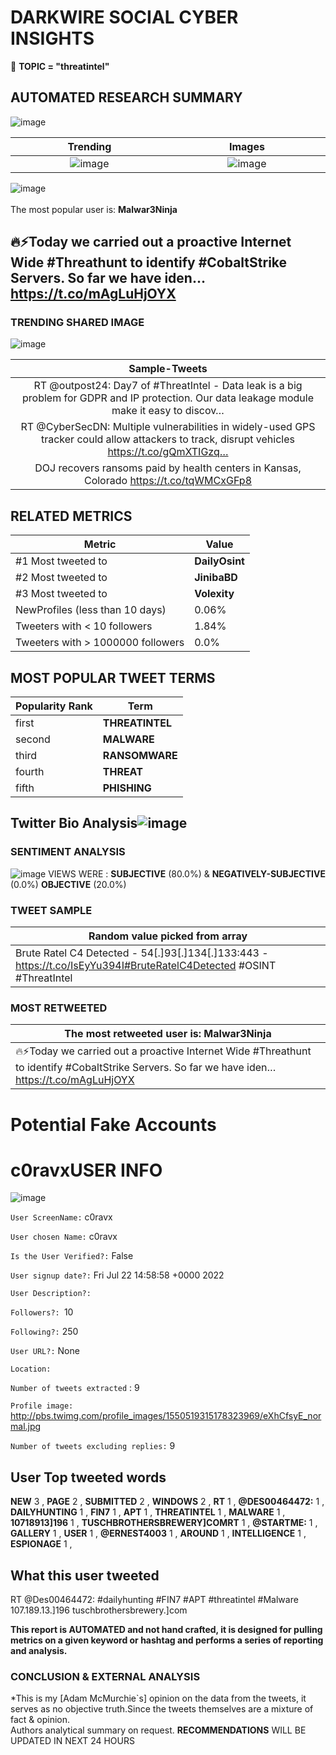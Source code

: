 # DARKWIRE SOCIAL CYBER INSIGHTS 
&#x1F34E; **TOPIC = "threatintel"**

## AUTOMATED RESEARCH SUMMARY
  ![image](darkLogo.png)   

|  Trending  |   Images | 
:-------------------------:|:-------------------------:
|  ![image](assets/threatintel/imageFile1.jpg)     <img width=200/> | ![image](assets/threatintel/imageFile2.jpg) <img width=200/> |   
 
 
![image](assets/threatintel/TWEETS.png)
<br></br>
The most popular user is: **Malwar3Ninja**  
 

## 🔥⚡Today we carried out a proactive Internet Wide #Threathunt to identify #CobaltStrike Servers. So far we have iden… https://t.co/mAgLuHjOYX 

  




### TRENDING SHARED IMAGE

![image](assets/threatintel/twitterPostedImage.png)



|                **Sample-Tweets**        |
| :-------------: |
| RT @outpost24: Day7 of #ThreatIntel - Data leak is a big problem for GDPR and IP protection. Our data leakage module make it easy to discov… |
| RT @CyberSecDN: Multiple vulnerabilities in widely-used GPS tracker could allow attackers to track, disrupt vehicles https://t.co/gQmXTIGzq… |
| DOJ recovers ransoms paid by health centers in Kansas, Colorado https://t.co/tqWMCxGFp8 |

## RELATED METRICS<br>
| Metric | Value |
| ------------- | ------------- |
| #1 Most tweeted to  | **DailyOsint** |
| #2 Most tweeted to  | **JinibaBD** |
| #3 Most tweeted to  | **Volexity** |
| NewProfiles (less than 10 days) | 0.06%  |
| Tweeters with < 10 followers  | 1.84%|
| Tweeters with > 1000000 followers  | 0.0%  |



## MOST POPULAR TWEET TERMS 


| Popularity Rank  | Term |
| ------------- | ------------- |
| first  | **THREATINTEL**  |
| second  | **MALWARE**  |
| third  | **RANSOMWARE** |
| fourth  | **THREAT**  |
| fifth  | **PHISHING**  |


## Twitter Bio Analysis![image](assets/threatintel/BIO.png)
### SENTIMENT ANALYSIS
![image](assets/threatintel/sentiment.png)
VIEWS WERE : **SUBJECTIVE**  (80.0%) & **NEGATIVELY-SUBJECTIVE** (0.0%) **OBJECTIVE** (20.0%)

### TWEET SAMPLE 
| Random value picked from array |
| ------------- |
|Brute Ratel C4 Detected - 54[.]93[.]134[.]133:443 - https://t.co/IsEyYu394I#BruteRatelC4Detected #OSINT #ThreatIntel |

### MOST RETWEETED 

| The most retweeted user is: **Malwar3Ninja**  |
| ------------- |
| 🔥⚡Today we carried out a proactive Internet Wide #Threathunt to identify #CobaltStrike Servers. So far we have iden… https://t.co/mAgLuHjOYX |

# Potential Fake Accounts
 
# c0ravxUSER INFO
![image](http://pbs.twimg.com/profile_images/1550519315178323969/eXhCfsyE_normal.jpg)
 
`User ScreenName:` c0ravx 
 
`User chosen Name:` c0ravx 
 
`Is the User Verified?:` False 
 
`User signup date?:` Fri Jul 22 14:58:58 +0000 2022 
 
`User Description?:`  
 
`Followers?: `10 
 
`Following?:` 250 
 
`User URL?:` None 
 
`Location:`  
 
`Number of tweets extracted`  : 9 
 
`Profile image:` http://pbs.twimg.com/profile_images/1550519315178323969/eXhCfsyE_normal.jpg 
 
`Number of tweets excluding replies:` 9 
 

 

 
## User Top tweeted words 
 
**NEW** 3 , **PAGE** 2 , **SUBMITTED** 2 , **WINDOWS** 2 , **RT** 1 , **@DES00464472:** 1 , **DAILYHUNTING** 1 , **FIN7** 1 , **APT** 1 , **THREATINTEL** 1 , **MALWARE** 1 , **10718913]196** 1 , **TUSCHBROTHERSBREWERY]COMRT** 1 , **@STARTME:** 1 , **GALLERY** 1 , **USER** 1 , **@ERNEST4003** 1 , **AROUND** 1 , **INTELLIGENCE** 1 , **ESPIONAGE** 1 , 
 
## What this user tweeted
 
RT @Des00464472: #dailyhunting #FIN7 #APT #threatintel #Malware 
107.189.13.]196
tuschbrothersbrewery.]com
 

<b> This report is AUTOMATED and not hand crafted, it is designed for pulling metrics on a given keyword or hashtag and performs a series of reporting and analysis.</b>  
### CONCLUSION & EXTERNAL ANALYSIS

*This is my [Adam McMurchie`s] opinion on the data from the tweets, it serves as no objective truth.Since the tweets themselves are a mixture of fact & opinion.<br>
Authors analytical summary on request.
**RECOMMENDATIONS** WILL BE UPDATED IN NEXT  24 HOURS <br>